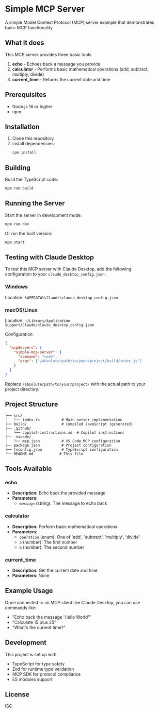 # Simple MCP Server

A simple Model Context Protocol (MCP) server example that demonstrates basic MCP functionality.
## What it does

This MCP server provides three basic tools:

1. **echo** - Echoes back a message you provide
2. **calculator** - Performs basic mathematical operations (add, subtract, multiply, divide)
3. **current_time** - Returns the current date and time

## Prerequisites

- Node.js 16 or higher
- npm

## Installation

1. Clone this repository
2. Install dependencies:
   ```bash
   npm install
   ```

## Building

Build the TypeScript code:

```bash
npm run build
```

## Running the Server

Start the server in development mode:

```bash
npm run dev
```

Or run the built version:

```bash
npm start
```

## Testing with Claude Desktop

To test this MCP server with Claude Desktop, add the following configuration to your `claude_desktop_config.json`:

### Windows
Location: `%APPDATA%\Claude\claude_desktop_config.json`

### macOS/Linux
Location: `~/Library/Application Support/Claude/claude_desktop_config.json`

Configuration:
```json
{
  "mcpServers": {
    "simple-mcp-server": {
      "command": "node",
      "args": ["/absolute/path/to/your/project/build/index.js"]
    }
  }
}
```

Replace `/absolute/path/to/your/project/` with the actual path to your project directory.

## Project Structure

```
├── src/
│   └── index.ts          # Main server implementation
├── build/                # Compiled JavaScript (generated)
├── .github/
│   └── copilot-instructions.md  # Copilot instructions
├── .vscode/
│   └── mcp.json          # VS Code MCP configuration
├── package.json          # Project configuration
├── tsconfig.json         # TypeScript configuration
└── README.md            # This file
```

## Tools Available

### echo
- **Description**: Echo back the provided message
- **Parameters**:
  - `message` (string): The message to echo back

### calculator
- **Description**: Perform basic mathematical operations
- **Parameters**:
  - `operation` (enum): One of 'add', 'subtract', 'multiply', 'divide'
  - `a` (number): The first number
  - `b` (number): The second number

### current_time
- **Description**: Get the current date and time
- **Parameters**: None

## Example Usage

Once connected to an MCP client like Claude Desktop, you can use commands like:

- "Echo back the message 'Hello World'"
- "Calculate 15 plus 25"
- "What's the current time?"

## Development

This project is set up with:

- TypeScript for type safety
- Zod for runtime type validation
- MCP SDK for protocol compliance
- ES modules support

## License

ISC
